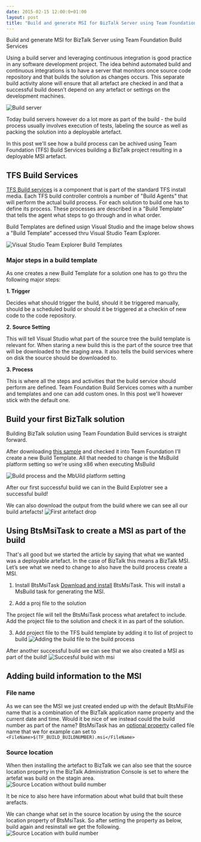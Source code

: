 ```yaml
---
date: 2015-02-15 12:00:0+01:00
layout: post
title: "Build and generate MSI for BizTalk Server using Team Foundation Build Services"
---
```

Build and generate MSI for BizTalk Server using Team Foundation Build Services

Using a build server and leveraging continuous integration is good practice in any software 
development project. The idea behind automated build and continuous integrations is to have a server that 
monitors once source code repository and that builds the solution as changes occurs. This separate build 
activity alone will ensure that all artefact are checked in and that a successful build doesn’t depend on any 
artefact or settings on the development machines.

![Build server](https://www.dropbox.com/s/qmifhapfsaxkjlb/1.png?raw=1)

Today build servers however do a lot more as part of the build - the build process usually involves execution of 
tests, labeling the source as well as packing the solution into a deployable artefact. 

In this post we'll see how a build process can be achived using Team Foundation (TFS) Build Services building a BizTalk project resulting in 
a deployable MSI artefact.


## TFS Build Services
[TFS Build services](https://msdn.microsoft.com/en-us/library/ee259687.aspx) is a component that is part of the standard TFS install media. 
Each TFS build controller controls a number of "Build Agents" that will perform the actual build process. For each solution to build one has to 
define its process. These processes are described in a "Build Template" that tells the agent what steps to go through 
and in what order.

Build Templates are defined usign Visual Studio and the image below shows a "Build Template" accessed thru Visual Studio Team Explorer.

![Visual Studio Team Explorer Build Templates](https://www.dropbox.com/s/shd29htzarcm6a4/2.png?raw=1)

### Major steps in a build template
As one creates a new Build Template for a solution one has to go thru the following major steps:

**1. Trigger**

Decides what should trigger the build, should it be triggered manually, should be a scheduled build or should it 
be triggered at a checkin of new code to the code repository.

**2. Source Setting**

This will tell Visual Studio  what part of the source tree the build template is relevant for. When staring 
a new build this is the part of the source tree that will be downloaded to the staging area. It also tells the build 
services where on disk the source should be downloaded to.

**3. Process**

This is where all the steps and activities that the build service should perform are defined. Team Foundation Build 
Services comes with a number and templates and one can add custom ones. In this post we'll however stick with the default one.

## Build your first BizTalk solution

Building BizTalk solution using Team Foundation Build services is straight forward. 

After downloading [this sample](https://github.com/riha/BtsMsiTask/tree/master/Sample) and checked it into Team 
Foundation I’ll create a new Build Template. All that needed to change is the MsBuild platform setting so we’re using x86 when executing MsBuild
 
![Build process and the MbUild platform setting](https://www.dropbox.com/s/2alqzwmicye7qsd/3.png?raw=1)

After our first successful build we can in the Build Explotrer see a successful build!
 
We can also download the output from the build where we can see all our build artefacts!
![First aritefact drop](https://www.dropbox.com/s/hza1lx1tfb2cxbb/5.png?raw=1)
 
## Using BtsMsiTask to create a MSI as part of the build
That's all good but we started the article by saying that what we wanted was a deployable artefact. In the case of 
BizTalk this means a BizTalk MSI. Let’s see what we need to change to also have the build process create a MSI.
1. Install BtsMsiTask
[Download and install](http://richardhallgren.com/BtsMsiTask/) BtsMsiTask. This will install a MsBuild task for generating the MSI.

2. Add a proj file to the solution
<script src="https://gist.github.com/riha/24856902e68bae4ec244.js"></script>

The project file will tell the BtsMsiTask process what aretafect to include. Add the project file to the solution and check it in as 
part of the solution.

3. Add project file to the TFS build template by adding it to list of project to build
![Adding the build file to the build process](https://www.dropbox.com/s/9bvopwd0p6vas1p/6.png?raw=1)

After another successful build we can see that we also created a MSI as part of the build!
![Succesful build with msi](https://www.dropbox.com/s/eadrq1eonqxivdb/7.png?raw=1)
 
## Adding build information to the MSI
### File name
As we can see the MSI we just created ended up with the default BtsMsiFile name that is a combination of the BizTalk application name property and the 
current date and time. Would it be nice of we instead could the build number as part of the name?
BtsMsiTask has an [optional property](http://richardhallgren.com/BtsMsiTask/available-parameters/) called file name that we for 
example can set to `<FileName>$(TF_BUILD_BUILDNUMBER).msi</FileName>`

### Source location
When then installing the artefact to BizTalk we can also see that the source location property in the BizTalk Administration Console is set to 
where the artefat was build on the stagin area. 
![Source Location without build number](https://www.dropbox.com/s/vtayz2mh6h48e7i/8.png?raw=1)

It be nice to also here have information about what build that built these arefacts.
 
We can change what set in the source location by using the the source location property of BtsMsiTask. 
So after setting the property as below, build again and resinstall we get the following.
![Source Location with build number](https://www.dropbox.com/s/lacj7iwzs8nt4e0/9.png?raw=1)
 

